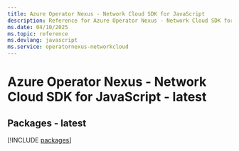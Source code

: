```yaml
---
title: Azure Operator Nexus - Network Cloud SDK for JavaScript
description: Reference for Azure Operator Nexus - Network Cloud SDK for JavaScript
ms.date: 04/10/2025
ms.topic: reference
ms.devlang: javascript
ms.service: operatornexus-networkcloud
---
```

# Azure Operator Nexus - Network Cloud SDK for JavaScript - latest
## Packages - latest
[!INCLUDE [packages](operator-nexus---network-cloud-index.md)]